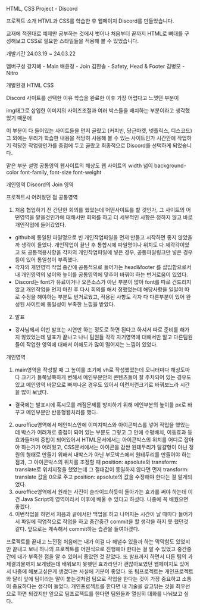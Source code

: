 HTML, CSS Project - Discord

프로젝트 소개
HTML과 CSS를 학습한 후 웹페이지 Discord를 만들었습니다.

교재에 적힌대로 예제만 공부하는 것에서 벗어나 
처음부터 끝까지 HTML로 뼈대를 구성해보고
CSS로 필요한 스타일들을 적용해 볼 수 있었습니다.

개발기간
24.03.19 ~ 24.03.22

멤버구성
강지혜 - Main
배윤정 - Join
김한솔 - Safety, Head & Footer
김병모 - Nitro

개발환경
HTML
CSS

Discord 사이트를 선택한 이유
학습을 완료한 이후 가장 어렵다고 느꼇던 부분이

img태그로 삽입한 이미지의 사이즈조절과
여러 박스들을 배치하는 부분이라고 생각했었기 때문에

이 부분이 다 들어있는 사이트들을 먼저 골랐고 
(커피빈, 당근마켓, 넷플릭스, 디스코드)
그 외에는 우리가 학습한 내용을 적당히 사용해 볼 수 있는 사이트인가
시간안에 작업하기 적당한 작업량인가를 중점에 두고 골랐고 
최종적으로 Discord를 선택하게 되었습니다.

맡은 부분 설명
공통영역
웹사이트의 해상도
웹 사이트의 width 넓이
background-color
font-family, font-size font-weight

개인영역
Discord의 Join 영역


프로젝트시 어려웠던 점
공통영역
1. 처음 협업하기 전 간단한 회의를 했었는데 어떤사이트를 할 것인가, 그 사이트의 어떤영역을 맡을것인가에 대해서만 회의를 하고 더 세부적인 사항은 정하지 않고 바로
개인작업에 들어갔었다.
- github에 통일된 파일명으로 빈 개인작업파일을 먼저 만들고 시작하면 좋지 않았을까 생각이 들었다. 개인작업이 끝난 후 통합시에 파일명이나 위치도 다 제각각이었고 또 공통적용사항을 각자의 개인작업파일에 넣은 경우, 공통파일링크만 넣은 경우등이 있어 통일성이 부족했다.
- 각자의 개인영역 작업 중간에 공통적으로 들어가는 head&footer 를 삽입함으로서 내 개인영역의 넓이와 높이를 공통영역에 맞추어 바꿔야 하는 번거로움이 있었다.
- Discord는 font가 유료이거나 오픈소스가 아닌 부분이 많아 font를 따로 건드리지 않고 개인작업을 먼저 마친 후 다시 회의를 해서 정했었는데 해당사항을 일일이 따로 수정을 해야하는 부분도 번거로웠고, 적용된 사항도 각자 다 다른부분이 있어 완성된 사이트에 통일성이 부족한 느낌을 받았다.
2. 발표
- 강사님께서 이번 발표는 시연만 하는 정도로 하면 된다고 하셔서 따로 준비를 해가지 않았었는데 발표가 끝나고 나니 팀원들 각각 자기영역에 대해서만 알고 다른팀원들이 작업한 영역에 대해서 이해도가 많이 떨어지는 느낌이 있었다.

개인영역
1. main영역을 작성할 때 그 높이를 초기에 vh로 작성했었는데 모니터마다 해상도마다 크기가 들쭉날쭉하게 변해서 메인부분안의 콘텐츠들이 잘 주차되어 있는 경우도 있고 메인영역 바깥으로 빠져나온 경우도 있어서 이런저런크기로 바꿔보느라 시간을 많이 보냈다.
- 결국에는 발표시에 혹시모를 깨짐문제를 방지하기 위해 메인부분의 높이를 px로 바꾸고 메인부분만 반응형웹처리를 했다.
2. ouroffice영역에서 메인박스안에 이미지박스와 아이콘박스를 넣어 작업을 했었는데
박스가 여러개로 중첩이 되어 있는 부분도 그렇고 그 안에 수평배치, 이동효과 등 효과들마저 중첩이 되어있어서 HTML문서에서는 아이콘박스의 위치를 어디로 잡아야 하는가가 어려웠고, CSS문서에서는 아이콘을 감싼 원테두리가 달걀형이 아닌 정원의 형태로 만들기 위해서 내박스가 아닌 부모박스에서 원테두리를 만들어야 하는 점과, 그 아이콘박스의 위치를 조정할 때 position: apsolute와 transform: translate로 위치지정을 했었는데 그 절대값이 동일하지 않다면 먼저 transform: translate 값을 0으로 주고 position: apsolute의 값을 수정해야 한다는 걸 알게되었다.
3. ouroffice영역에서 원래는 사진이 슬라이드하듯이 돌아가는 효과를 써야 하는데 이건 Java Script의 영역이라서 이후에 배울 수 있다고 하셨다. 나중에 꼭 배웠으면 좋겠다. 
4. 이번작업을 하면서 처음과 끝에서만 백업을 하고 나머지는 시간이 날 때마다 들어가서 파일에 직업적으로 작업을 하고 중간중간 commit을 할 생각을 하지 못 했던것 같다. 앞으로는 계속해서 commit하는 습관을 들여야겠다.

프로젝트를 끝내고 느낀점
처음에는 내가 이걸 다 해낼수 있을까 하는 막막함도 있었지만 끝내고 보니 하나의 프로젝트를 어떤식으로 진행해야 한다는 걸 알 수 있었고 중간중간에 내가 부족한 점을 알 수 있어서 좋았던 것 같았다.
또 발표까지 하면서 다른 팀의 과제결과물까지 보게됐는데 배워보지 못햇던 효과라던가 괜찮아보였던 웹페이지도 있어서 나중에 해보고싶은게 생겼다는 사실에 기분이 좋았다.
또 팀프로젝트는 개인프로젝트와 달리 앞에 팀이라는 말이 붙는것처럼 팀으로 작업을 한다는 것이 가장 중요하고 소통이 중요하다는 생각이 들었다. 개인프로젝트를 한다면 내 기술을 갈고닦는 것을 최우선으로 하면 되겠지만 앞으로 팀프로젝트를 한다면 팀원들과 열심히 대화를 나눠보고 싶다.










